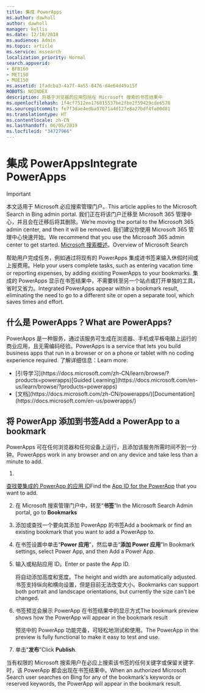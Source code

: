 ```yaml
---
title: 集成 PowerApps
ms.author: dawholl
author: dawholl
manager: kellis
ms.date: 12/18/2018
ms.audience: Admin
ms.topic: article
ms.service: mssearch
localization_priority: Normal
search.appverid:
- BFB160
- MET150
- MOE150
ms.assetid: 1fadcba3-4a7f-4a55-8476-d4e64d49a15f
ROBOTS: NOINDEX
description: 将基于浏览器的应用包括在 Microsoft 搜索的书签结果中
ms.openlocfilehash: 1f4cf7512ee176015537be2fbe2f59429cde6578
ms.sourcegitcommit: fe7f3dae4edba97071a4d127e8a27bdf4fa00d81
ms.translationtype: HT
ms.contentlocale: zh-CN
ms.lasthandoff: 06/05/2019
ms.locfileid: "34727966"
---
```

# <a name="integrate-powerapps"></a><span data-ttu-id="c84bd-103">集成 PowerApps</span><span class="sxs-lookup"><span data-stu-id="c84bd-103">Integrate PowerApps</span></span>

> [!IMPORTANT]
> <span data-ttu-id="c84bd-104">本文适用于 Microsoft 必应搜索管理门户。</span><span class="sxs-lookup"><span data-stu-id="c84bd-104">This article applies to the Microsoft Search in Bing admin portal.</span></span> <span data-ttu-id="c84bd-105">我们正在将该门户迁移至 Microsoft 365 管理中心，并且会在迁移后将其删除。</span><span class="sxs-lookup"><span data-stu-id="c84bd-105">We’re moving the portal to the Microsoft 365 admin center, and then it will be removed.</span></span> <span data-ttu-id="c84bd-106">我们建议你使用 Microsoft 365 管理中心快速开始。</span><span class="sxs-lookup"><span data-stu-id="c84bd-106">We recommend that you use the Microsoft 365 admin center to get started.</span></span> <span data-ttu-id="c84bd-107">[Microsoft 搜索概述](overview-microsoft-search.md)。</span><span class="sxs-lookup"><span data-stu-id="c84bd-107">Overview of Microsoft Search</span></span>
    
<span data-ttu-id="c84bd-108">帮助用户完成任务，例如通过将现有的 PowerApps 集成进书签来输入休假时间或上报费用。</span><span class="sxs-lookup"><span data-stu-id="c84bd-108">Help your users complete tasks, such as entering vacation time or reporting expenses, by adding existing PowerApps to your bookmarks.</span></span> <span data-ttu-id="c84bd-109">集成的 PowerApps 显示在书签结果中，不需要转至另一个站点或打开单独的工具，省时又省力。</span><span class="sxs-lookup"><span data-stu-id="c84bd-109">Integrated PowerApps appear within a bookmark result, eliminating the need to go to a different site or open a separate tool, which saves times and effort.</span></span>
  
## <a name="what-are-powerapps"></a><span data-ttu-id="c84bd-110">什么是 PowerApps？</span><span class="sxs-lookup"><span data-stu-id="c84bd-110">What are PowerApps?</span></span>

<span data-ttu-id="c84bd-111">PowerApps 是一种服务，通过该服务可生成在浏览器、手机或平板电脑上运行的商业应用，且无需编码经验。</span><span class="sxs-lookup"><span data-stu-id="c84bd-111">PowerApps is a service that lets you build business apps that run in a browser or on a phone or tablet with no coding experience required.</span></span> <span data-ttu-id="c84bd-112">了解详细信息：</span><span class="sxs-lookup"><span data-stu-id="c84bd-112">Learn more:</span></span>
  
- <span data-ttu-id="c84bd-113">
  [引导学习](https://docs.microsoft.com/zh-CN/learn/browse/?products=powerapps)</span><span class="sxs-lookup"><span data-stu-id="c84bd-113">[Guided Learning](https://docs.microsoft.com/en-us/learn/browse/?products=powerapps)</span></span>
    
- <span data-ttu-id="c84bd-114">
  [文档](https://docs.microsoft.com/zh-CN/powerapps/)</span><span class="sxs-lookup"><span data-stu-id="c84bd-114">[Documentation](https://docs.microsoft.com/en-us/powerapps/)</span></span>
    
## <a name="add-a-powerapp-to-a-bookmark"></a><span data-ttu-id="c84bd-115">将 PowerApp 添加到书签</span><span class="sxs-lookup"><span data-stu-id="c84bd-115">Add a PowerApp to a bookmark</span></span>

<span data-ttu-id="c84bd-116">PowerApps 可在任何浏览器和任何设备上运行，且添加该服务所需时间不到一分钟。</span><span class="sxs-lookup"><span data-stu-id="c84bd-116">PowerApps work in any browser and on any device and take less than a minute to add.</span></span>
  
1. <span data-ttu-id="c84bd-117">
  [查找要集成的 PowerApp 的应用 ID](https://docs.microsoft.com/zh-CN/powerapps/maker/canvas-apps/get-sessionid#get-an-app-id)</span><span class="sxs-lookup"><span data-stu-id="c84bd-117">Find the [App ID for the PowerApp](https://docs.microsoft.com/en-us/powerapps/maker/canvas-apps/get-sessionid#get-an-app-id) that you want to add.</span></span> 
    
2. <span data-ttu-id="c84bd-118">在 Microsoft 搜索管理门户中，转至“**书签**”</span><span class="sxs-lookup"><span data-stu-id="c84bd-118">In the Microsoft Search Admin portal, go to **Bookmarks**</span></span>
    
3. <span data-ttu-id="c84bd-119">添加或查找一个要向其添加 PowerApp 的书签</span><span class="sxs-lookup"><span data-stu-id="c84bd-119">Add a bookmark or find an existing bookmark that you want to add a PowerApp to.</span></span>
    
4. <span data-ttu-id="c84bd-120">在书签设置中单击“**Power 应用**”，然后单击“**添加 Power 应用**”</span><span class="sxs-lookup"><span data-stu-id="c84bd-120">In Bookmark settings, select Power App, and then Add a Power App.</span></span>
    
5. <span data-ttu-id="c84bd-121">输入或粘贴应用 ID。</span><span class="sxs-lookup"><span data-stu-id="c84bd-121">Enter or paste the App ID.</span></span>
    
    <span data-ttu-id="c84bd-122">将自动添加高度和宽度。</span><span class="sxs-lookup"><span data-stu-id="c84bd-122">The height and width are automatically adjusted.</span></span> <span data-ttu-id="c84bd-123">书签支持纵向和横向设置，但是目前无法改变大小。</span><span class="sxs-lookup"><span data-stu-id="c84bd-123">Bookmarks can support both portrait and landscape orientations, but currently the size can't be changed.</span></span>
    
6. <span data-ttu-id="c84bd-124">书签预览会展示 PowerApp 在书签结果中的显示方式</span><span class="sxs-lookup"><span data-stu-id="c84bd-124">The bookmark preview shows how the PowerApp will appear in the bookmark result</span></span>
    
    <span data-ttu-id="c84bd-125">预览中的 PowerApp 功能完备，可轻松地测试和使用。</span><span class="sxs-lookup"><span data-stu-id="c84bd-125">The PowerApp in the preview is fully functional to make it easy to test and use.</span></span>
    
7. <span data-ttu-id="c84bd-126">单击“**发布**”</span><span class="sxs-lookup"><span data-stu-id="c84bd-126">Click **Publish**.</span></span>
    
<span data-ttu-id="c84bd-127">当有权限的 Microsoft 搜索用户在必应上搜索该书签的任何关键字或保留关键字时，该 PowerApp 都会出现在书签结果中。</span><span class="sxs-lookup"><span data-stu-id="c84bd-127">When an authorized Microsoft Search user searches on Bing for any of the bookmark's keywords or reserved keywords, the PowerApp will appear in the bookmark result.</span></span>

  

